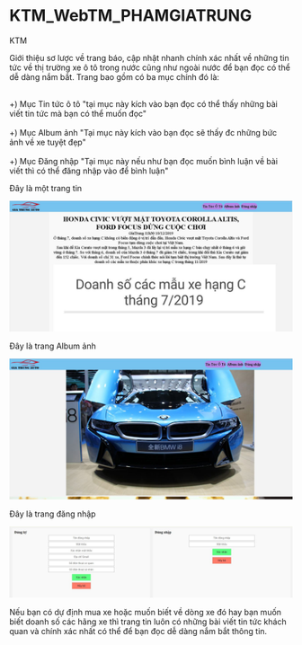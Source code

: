 # KTM_WebTM_PHAMGIATRUNG
KTM
<p> Giới thiệu sơ lược về trang báo, cập nhật nhanh chính xác nhất về những tin tức về thị trường xe ô tô trong nước cũng như ngoài nước để bạn đọc có thể dễ dàng nắm bắt. Trang bao gồm có ba mục chính đó là:</p>
<br> +) Mục Tin tức ô tô "tại mục này kích vào bạn đọc có thể thấy những bài viết tin tức mà bạn có thể muốn đọc"</br>
<br> +) Mục Album ảnh "Tại mục này kích vào bạn đọc sẽ thấy đc những bức ảnh về xe tuyệt đẹp"</br>
<br> +) Mục Đăng nhập "Tại mục này nếu như bạn đọc muốn bình luận về bài viết thì có thể đăng nhập vào để bình luận"</br>
<p> Đây là một trang tin</p>
<img src = "https://github.com/CuPhuc/KTM_WebTM_PHAMGIATRUNG/blob/master/Anh%20trang%20bai%20bao.JPG">
<p> Đây là trang Album ảnh</p>
<img src = "https://github.com/CuPhuc/KTM_WebTM_PHAMGIATRUNG/blob/master/Album.JPG">
<p> Đây là trang đăng nhập</p>
<img src = "https://github.com/CuPhuc/KTM_WebTM_PHAMGIATRUNG/blob/master/%C4%90%C4%83ng%20nh%E1%BA%ADp.jpg">
<p> Nếu bạn có dự định mua xe hoặc muốn biết về dòng xe đó hay bạn muốn biết doanh số các hãng xe thì trang tin luôn có những bài viết tin tức khách quan và chính xác nhất có thể để bạn đọc dễ dàng nắm bắt thông tin.</p>
